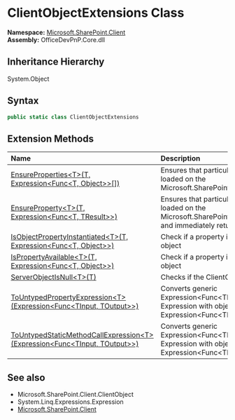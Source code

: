 # ClientObjectExtensions Class
  

**Namespace:** [Microsoft.SharePoint.Client](Microsoft.SharePoint.Client.md)  
**Assembly:** OfficeDevPnP.Core.dll  
## Inheritance Hierarchy
System.Object  
## Syntax
```C#
public static class ClientObjectExtensions
```
## Extension Methods
|**Name**|**Description**|
|:-----|:-----|
| [EnsureProperties&lt;T&gt;(T, Expression&lt;Func&lt;T, Object&gt;&gt;[])](Microsoft.SharePoint.Client.ClientObjectExtensions.662d7ca7.md) |  Ensures that particular properties are loaded on the Microsoft.SharePoint.Client.ClientObject 
| [EnsureProperty&lt;T&gt;(T, Expression&lt;Func&lt;T, TResult&gt;&gt;)](Microsoft.SharePoint.Client.ClientObjectExtensions.84242e1a.md) |  Ensures that particular property is loaded on the Microsoft.SharePoint.Client.ClientObject and immediately returns this property 
| [IsObjectPropertyInstantiated&lt;T&gt;(T, Expression&lt;Func&lt;T, Object&gt;&gt;)](Microsoft.SharePoint.Client.ClientObjectExtensions.21ee3124.md) | Check if a property is instantiated on a object
| [IsPropertyAvailable&lt;T&gt;(T, Expression&lt;Func&lt;T, Object&gt;&gt;)](Microsoft.SharePoint.Client.ClientObjectExtensions.18c63636.md) | Check if a property is available on a object
| [ServerObjectIsNull&lt;T&gt;(T)](Microsoft.SharePoint.Client.ClientObjectExtensions.bd54c126.md) | Checks if the ClientObject is null
| [ToUntypedPropertyExpression&lt;T&gt;(Expression&lt;Func&lt;TInput, TOutput&gt;&gt;)](Microsoft.SharePoint.Client.ClientObjectExtensions.966602f3.md) | Converts generic Expression&lt;Func&lt;TInput, TOutput&gt;&gt; to Expression with object return type - Expression&lt;Func&lt;TInput, object&gt;&gt;
| [ToUntypedStaticMethodCallExpression&lt;T&gt;(Expression&lt;Func&lt;TInput, TOutput&gt;&gt;)](Microsoft.SharePoint.Client.ClientObjectExtensions.57555fd4.md) | Converts generic Expression&lt;Func&lt;TInput, TOutput&gt;&gt; to Expression with object return type - Expression&lt;Func&lt;TInput, object&gt;&gt;
## See also
- Microsoft.SharePoint.Client.ClientObject
- System.Linq.Expressions.Expression
- [Microsoft.SharePoint.Client](Microsoft.SharePoint.Client.md)
